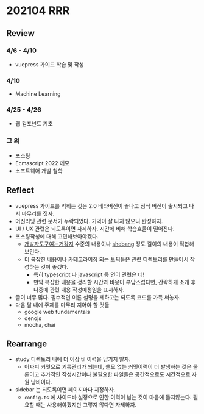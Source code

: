# 202104 RRR

## Review

### 4/6 - 4/10

- vuepress 가이드 학습 및 작성

### 4/10

- Machine Learning

### 4/25 - 4/26

- 웹 컴포넌트 기초

### 그 외

- 포스팅
- Ecmascript 2022 메모
- 소프트웨어 개발 철학

## Reflect

- vuepress 가이드를 익히는 것은 2.0 베타버전이 끝나고 정식 버전이 출시되고 나서 마무리를 짓자.
- 머신러닝 관련 문서가 누락되었다. 기억이 잘 나지 않으니 반성하자.
- UI / UX 관련은 되도록이면 자제하자. 시간에 비해 학습효율이 떨어진다.
- 포스팅작성에 대해 고민해보아야겠다.
  - [개발자도구여는거감지](../_posts/202104/2021-04-23-devtoolsdetect.md) 수준의 내용이나
    [shebang](../_posts/202104/2021-04-29-shebang.md) 정도 길이의 내용이 적합해보인다.
  - 더 복잡한 내용이나 카테고라이징 되는 토픽들은 관련 디렉토리를 만들어서 작성하는 것이 좋겠다.
    - 특히 typescript 나 javascript 등 언어 관련은 더!
    - 만약 복잡한 내용을 정리할 시간과 비용이 부담스럽다면, 간략하게 소개 후 나중에 관련 내용 작성예정임을 표시하자.
- 글이 너무 많다. 필수적인 이론 설명을 제하고는 되도록 코드를 가득 써놓자.
- 다음 달 내에 주제를 마무리 지어야 할 것들
  - google web fundamentals
  - denojs
  - mocha, chai

## Rearrange

- study 디렉토리 내에 더 이상 til 이력을 남기지 말자.
  - 어짜피 커밋으로 기록관리가 되는데, 쓸모 없는 커밋이력이 더 발생하는 것은 물론이고
    추가적인 작성시간이나 불필요한 파일들은 공간적으로도 시간적으로 자원 낭비이다.
- sidebar 는 되도록이면 페이지마다 지정하자.
  - `config.ts` 에 사이드바 설정으로 인한 이력이 남는 것이 마음에 들지않는다. 필요할 때는 사용해야겠지만 그렇지 않다면 자제하자.
